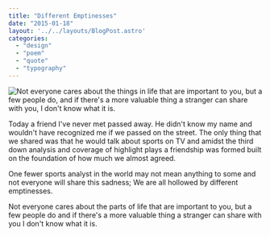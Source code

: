 ```yaml
---
title: "Different Emptinesses"
date: "2015-01-18"
layout: '../../layouts/BlogPost.astro'
categories: 
  - "design"
  - "poem"
  - "quote"
  - "typography"
---
```


![Not everyone cares about the things in life that are important to you, but a few people do, and if there's a more valuable thing a stranger can share with you, I don't know what it is.](/assets/images/Week_6-1080x720.png)

Today a friend I've never met passed away. He didn't know my name and wouldn't have recognized me if we passed on the street. The only thing that we shared was that he would talk about sports on TV and amidst the third down analysis and coverage of highlight plays a friendship was formed built on the foundation of how much we almost agreed.

One fewer sports analyst in the world may not mean anything to some and not everyone will share this sadness; We are all hollowed by different emptinesses.

Not everyone cares about the parts of life that are important to you, but a few people do and if there's a more valuable thing a stranger can share with you I don't know what it is.

